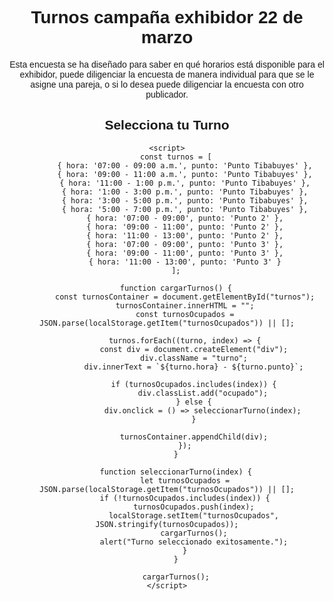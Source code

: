 # Turnos campaña exhibidor 22 de marzo 
<!DOCTYPE html>
Esta encuesta se ha diseñado para saber en qué horarios está disponible para el exhibidor, puede diligenciar la encuesta de manera individual para que se le asigne una pareja, o si lo desea puede diligenciar la encuesta con otro publicador. 

<html lang="es">
<head>
    <meta charset="UTF-8">
    <meta name="viewport" content="width=device-width, initial-scale=1.0">
    <title>Selecciona tu Turno</title>
    <style>
        body { font-family: Arial, sans-serif; text-align: center; }
        .turno { margin: 10px; padding: 10px; border: 1px solid black; display: inline-block; cursor: pointer; }
        .ocupado { background-color: lightgray; cursor: not-allowed; }
    </style>
</head>
<body>
    <h2>Selecciona tu Turno</h2>
    <div id="turnos"></div>

    <script>
        const turnos = [
            { hora: '07:00 - 09:00 a.m.', punto: 'Punto Tibabuyes' },
            { hora: '09:00 - 11:00 a.m.', punto: 'Punto Tibabuyes' },
            { hora: '11:00 - 1:00 p.m.', punto: 'Punto Tibabuyes' },
            { hora: '1:00 - 3:00 p.m.', punto: 'Punto Tibabuyes' },
            { hora: '3:00 - 5:00 p.m.', punto: 'Punto Tibabuyes' },
            { hora: '5:00 - 7:00 p.m.', punto: 'Punto Tibabuyes' },
            { hora: '07:00 - 09:00', punto: 'Punto 2' },
            { hora: '09:00 - 11:00', punto: 'Punto 2' },
            { hora: '11:00 - 13:00', punto: 'Punto 2' },
            { hora: '07:00 - 09:00', punto: 'Punto 3' },
            { hora: '09:00 - 11:00', punto: 'Punto 3' },
            { hora: '11:00 - 13:00', punto: 'Punto 3' }
        ];

        function cargarTurnos() {
            const turnosContainer = document.getElementById("turnos");
            turnosContainer.innerHTML = "";
            const turnosOcupados = JSON.parse(localStorage.getItem("turnosOcupados")) || [];
            
            turnos.forEach((turno, index) => {
                const div = document.createElement("div");
                div.className = "turno";
                div.innerText = `${turno.hora} - ${turno.punto}`;
                
                if (turnosOcupados.includes(index)) {
                    div.classList.add("ocupado");
                } else {
                    div.onclick = () => seleccionarTurno(index);
                }
                
                turnosContainer.appendChild(div);
            });
        }

        function seleccionarTurno(index) {
            let turnosOcupados = JSON.parse(localStorage.getItem("turnosOcupados")) || [];
            if (!turnosOcupados.includes(index)) {
                turnosOcupados.push(index);
                localStorage.setItem("turnosOcupados", JSON.stringify(turnosOcupados));
                cargarTurnos();
                alert("Turno seleccionado exitosamente.");
            }
        }

        cargarTurnos();
    </script>
</body>
</html>
